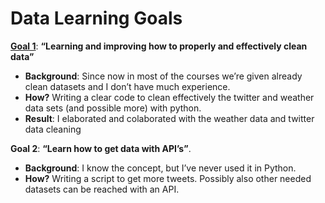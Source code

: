 # Data Learning Goals

[**Goal 1**](https://github.com/gerardathletics/SmartEnvironments-PersonalPortfolio/tree/master/Data/Goal-1): **“Learning and improving how to properly and effectively clean data”** 
  * **Background**: Since now in most of the courses we’re given already clean datasets and I don’t have much experience.
 * **How?** Writing a clear code to clean effectively the twitter and weather data sets
(and possible more) with python.
 * **Result**: I elaborated and colaborated with the weather data and twitter data cleaning 

**Goal 2**: **“Learn how to get data with API’s”**. 
 * **Background**: I know the concept, but I’ve never used it in Python.
 * **How?** Writing a script to get more tweets. Possibly also other needed datasets can be reached with an API.

